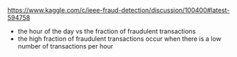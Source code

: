 https://www.kaggle.com/c/ieee-fraud-detection/discussion/100400#latest-594758
- the hour of the day vs the fraction of fraudulent transactions 
- the high fraction of fraudulent transactions occur when there is a low number of transactions per hour


